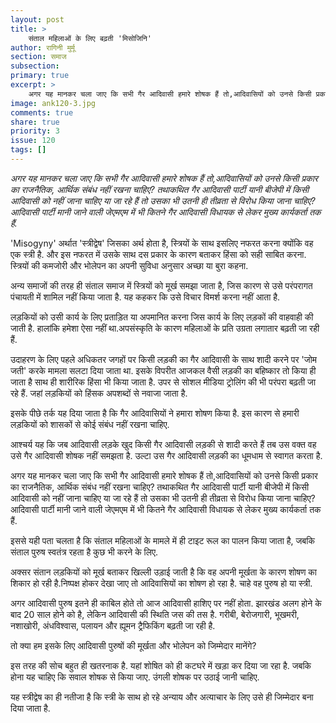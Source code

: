 ```yaml
---
layout: post
title: >
    संताल महिलाओं के लिए बढ़ती 'मिसोजिनि'
author: रागिनी मुर्मू
section: समाज
subsection:
primary: true
excerpt: >
    अगर यह मानकर चला जाए कि सभी गैर आदिवासी हमारे शोषक हैं तो,आदिवासियों को उनसे किसी प्रकार का राजनैतिक, आर्थिक संबंध नहीं रखना चाहिए? तथाकथित गैर आदिवासी पार्टी यानी बीजेपी में किसी आदिवासी को नहीं जाना चाहिए या जा रहे हैं तो उसका भी उतनी ही तीव्रता से विरोध किया जाना चाहिए? आदिवासी पार्टी मानी जाने वाली जेएमएम में भी कितने गैर आदिवासी विधायक से लेकर मुख्य कार्यकर्ता तक हैं.
image: ank120-3.jpg
comments: true
share: true
priority: 3
issue: 120
tags: []
---
```

*अगर यह मानकर चला जाए कि सभी गैर आदिवासी हमारे शोषक हैं तो,आदिवासियों को उनसे किसी प्रकार का राजनैतिक, आर्थिक संबंध नहीं रखना चाहिए? तथाकथित गैर आदिवासी पार्टी यानी बीजेपी में किसी आदिवासी को नहीं जाना चाहिए या जा रहे हैं तो उसका भी उतनी ही तीव्रता से विरोध किया जाना चाहिए? आदिवासी पार्टी मानी जाने वाली जेएमएम में भी कितने गैर आदिवासी विधायक से लेकर मुख्य कार्यकर्ता तक हैं.*

'Misogyny' अर्थात 'स्त्रीद्वेष' जिसका अर्थ होता है, स्त्रियों के साथ इसलिए नफरत करना क्योंकि वह एक स्त्री है. और इस नफरत में उसके साथ दस प्रकार के कारण बताकर हिंसा को सही साबित करना. स्त्रियों की कमजोरी और भोलेपन का अपनी सुविधा अनुसार अच्छा या बुरा कहना.

अन्य समाजों की तरह ही संताल समाज में स्त्रियों को मूर्ख समझा जाता है, जिस कारण से उसे परंपरागत पंचायती में शामिल नहीं किया जाता है. यह कहकर कि उसे विचार विमर्श करना नहीं आता है.

लड़कियों को उसी कार्य के लिए प्रताड़ित या अपमानित करना जिस कार्य के लिए लड़कों की वाहवाही की जाती है. हालांकि हमेशा ऐसा नहीं था.अपसंस्कृति के कारण महिलाओं के प्रति उग्रता लगातार बढ़ती जा रही हैं.

उदाहरण के लिए पहले अधिकतर जगहों पर किसी लड़की का गैर आदिवासी के साथ शादी करने पर 'जोम जती' करके मामला सलटा दिया जाता था. इसके विपरीत आजकल वैसी लड़की का बहिष्कार तो किया ही जाता है साथ ही शारीरिक हिंसा भी किया जाता है. उपर से सोशल मीडिया ट्रोलिंग की भी परंपरा बढ़ती जा रहे हैं. जहां लड़कियों को हिंसक अपशब्दों से नवाजा जाता है.

इसके पीछे तर्क यह दिया जाता है कि गैर आदिवासियों ने हमारा शोषण किया है. इस कारण से हमारी लड़कियों को शासकों से कोई संबंध नहीं रखना चाहिए.

आश्चर्य यह कि जब आदिवासी लड़के खुद किसी गैर आदिवासी लड़की से शादी करते हैं तब उस वक्त वह उसे गैर आदिवासी शोषक नहीं समझता है. उल्टा उस गैर आदिवासी लड़की का धूमधाम से स्वागत करता है.

अगर यह मानकर चला जाए कि सभी गैर आदिवासी हमारे शोषक हैं तो,आदिवासियों को उनसे किसी प्रकार का राजनैतिक, आर्थिक संबंध नहीं रखना चाहिए? तथाकथित गैर आदिवासी पार्टी यानी बीजेपी में किसी आदिवासी को नहीं जाना चाहिए या जा रहे हैं तो उसका भी उतनी ही तीव्रता से विरोध किया जाना चाहिए? आदिवासी पार्टी मानी जाने वाली जेएमएम में भी कितने गैर आदिवासी विधायक से लेकर मुख्य कार्यकर्ता तक हैं.

इससे यही पता चलता है कि संताल महिलाओं के मामले में ही टाइट रूल का पालन किया जाता है, जबकि संताल पुरुष स्वतंत्र रहता है कुछ भी करने के लिए.

अक्सर संतान लड़कियों को मूर्ख बताकर खिल्ली उड़ाई जाती है कि वह अपनी मूर्खता के कारण शोषण का शिकार हो रही है.निष्पक्ष होकर देखा जाए तो आदिवासियों का शोषण हो रहा है. चाहे वह पुरुष हो या स्त्री.

अगर आदिवासी पुरुष इतने ही काबिल होते तो आज आदिवासी हाशिए पर नहीं होता. झारखंड अलग होने के बाद 20 साल होने को है, लेकिन आदिवासी की स्थिति जस की तस है. गरीबी, बेरोजगारी, भूखमरी, नशाखोरी, अंधविश्वास, पलायन और ह्यूमन ट्रैफिकिंग बढ़ती जा रही है.

तो क्या हम इसके लिए आदिवासी पुरुषों की मूर्खता और भोलेपन को जिम्मेदार मानेंगे?

इस तरह की सोच बहुत ही खतरनाक है. यहां शोषित को ही कटघरे में खड़ा कर दिया जा रहा है. जबकि होना यह चाहिए कि सवाल शोषक से किया जाए. उंगली शोषक पर उठाई जानी चाहिए.

यह स्त्रीद्वेष  का ही नतीजा है कि स्त्री के साथ हो रहे अन्याय और अत्याचार के लिए उसे ही जिम्मेदार बना दिया जाता है.
